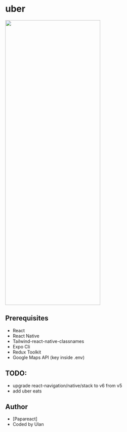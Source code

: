 # uber

<!-- ![uber gif](./non-project/uber-clone.gif) -->

<!-- for github -->
<img src="./non-project/uber-clone.gif" width="300" height="900" />

## Prerequisites

- React
- React Native
- Tailwind-react-native-classnames
- Expo Cli
- Redux Toolkit
- Google Maps API (key inside .env)

## TODO:

- upgrade react-navigation/native/stack to v6 from v5
- add uber eats

## Author

- [Papareact]
- Coded by Ulan
